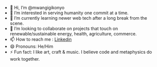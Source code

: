 - 👋 Hi, I’m @mwangigikonyo
- 👀 I’m interested in serving humanity one commit at a time.
- 🌱 I’m currently learning newer web tech after a long break from the scene.
- 💞️ I’m looking to collaborate on projects that touch on renewable/sustainable energy, health, agriculture, commerce.
- 📫 How to reach me : [Linkedin](https://www.linkedin.com/in/mwangi-gikonyo-67043220/)
- 😄 Pronouns: He/Him
- ⚡ Fun fact: I like art, craft & music. I believe code and metaphysics do work together.

<!---
mwangigikonyo/mwangigikonyo is a ✨ special ✨ repository because its `README.md` (this file) appears on your GitHub profile.
You can click the Preview link to take a look at your changes.
--->
